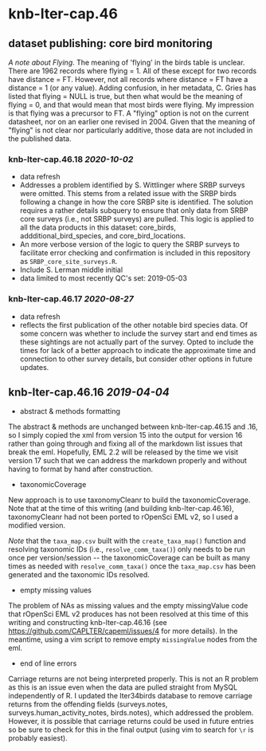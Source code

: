 # knb-lter-cap.46

## dataset publishing: core bird monitoring

_A note about Flying_. The meaning of 'flying' in the birds table is unclear.
There are 1962 records where flying = 1. All of these except for two records
have distance = FT. However, not all records where distance = FT have a
distance = 1 (or any value). Adding confusion, in her metadata, C. Gries has
listed that flying = NULL is true, but then what would be the meaning of flying
= 0, and that would mean that most birds were flying. My impression is that
flying was a precursor to FT. A "flying" option is not on the current
datasheet, nor on an earlier one revised in 2004. Given that the meaning of
"flying" is not clear nor particularly additive, those data are not included in
the published data.

### knb-lter-cap.46.18 *2020-10-02*

* data refresh
* Addresses a problem identified by S. Wittlinger where SRBP surveys were
  omitted. This stems from a related issue with the SRBP birds following a
  change in how the core SRBP site is identified. The solution requires a
  rather details subquery to ensure that only data from SRBP core surveys
  (i.e., not SRBP surveys) are pulled. This logic is applied to all the data
  products in this dataset: core_birds, addditional_bird_species, and
  core_bird_locations.
* An more verbose version of the logic to query the SRBP surveys to facilitate
  error checking and confirmation is included in this repository as
  `SRBP_core_site_surveys.R`.
* Include S. Lerman middle initial
* data limited to most recently QC's set: 2019-05-03

### knb-lter-cap.46.17 *2020-08-27*

* data refresh
* reflects the first publication of the other notable bird species data. Of
  some concern was whether to include the survey start and end times as these
  sightings are not actually part of the survey. Opted to include the times for
  lack of a better approach to indicate the approximate time and connection to
  other survey details, but consider other options in future updates.

## knb-lter-cap.46.16 *2019-04-04*

- abstract & methods formatting

The abstract & methods are unchanged between knb-lter-cap.46.15 and .16, so I
simply copied the xml from version 15 into the output for version 16 rather than
going through and fixing all of the markdown list issues that break the eml.
Hopefully, EML 2.2 will be released by the time we visit version 17 such that we
can address the markdown properly and without having to format by hand after
construction.

- taxonomicCoverage

New approach is to use taxonomyCleanr to build the taxonomicCoverage. Note that
at the time of this writing (and building knb-lter-cap.46.16), taxonomyCleanr
had not been ported to rOpenSci EML v2, so I used a modified version.

*Note* that the `taxa_map.csv` built with the `create_taxa_map()` function and
resolving taxonomic IDs (i.e., `resolve_comm_taxa()`) only needs to be run once
per version/session -- the taxonomicCoverage can be built as many times as
needed with `resolve_comm_taxa()` once the `taxa_map.csv` has been generated and
the taxonomic IDs resolved.

- empty missing values

The problem of NAs as missing values and the empty missingValue code that
rOpenSci EML v2 produces has not been resolved at this time of this writing and
constructing knb-lter-cap.46.16 (see https://github.com/CAPLTER/capeml/issues/4
for more details). In the meantime, using a vim script to remove empty
`missingValue` nodes from the eml.

- end of line errors

Carriage returns are not being interpreted properly. This is not an R problem as
this is an issue even when the data are pulled straight from MySQL independently
of R. I updated the lter34birds database to remove carriage returns from the
offending fields (surveys.notes, surveys.human_activity_notes, birds.notes),
which addressed the problem. However, it is possible that carriage returns could
be used in future entries so be sure to check for this in the final output
(using vim to search for `\r` is probably easiest).
